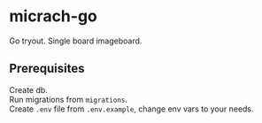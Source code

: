# micrach-go
Go tryout. Single board imageboard.

## Prerequisites
Create db.  
Run migrations from `migrations`.  
Create `.env` file from `.env.example`, change env vars to your needs.